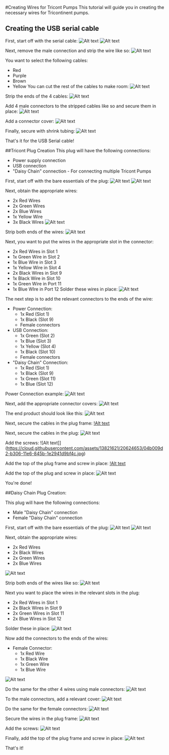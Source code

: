 #Creating Wires for Tricont Pumps
This tutorial will guide you in creating the necessary wires for Tricontinent pumps.

## Creating the USB serial cable
First, start off with the serial cable:
![Alt text](https://cloud.githubusercontent.com/assets/13821621/20624073/af088566-b302-11e6-9ff5-dcc78fa5377e.jpg)
![Alt text](https://cloud.githubusercontent.com/assets/13821621/20624093/d0258050-b302-11e6-8cfb-ea045c92cc3d.jpg)

Next, remove the male connection and strip the wire like so:
![Alt text](https://cloud.githubusercontent.com/assets/13821621/20624128/051623d2-b303-11e6-92b6-9d59cd438390.jpg)

You want to select the following cables:
* Red
* Purple
* Brown
* Yellow
You can cut the rest of the cables to make room:
![Alt text](https://cloud.githubusercontent.com/assets/13821621/20624174/480d0b60-b303-11e6-97c9-bade09989111.jpg)

Strip the ends of the 4 cables:
![Alt text](https://cloud.githubusercontent.com/assets/13821621/20624202/795c3d1c-b303-11e6-80d9-5b05fe74d32d.jpg)

Add 4 male connectors to the stripped cables like so and secure them in place:
![Alt text](https://cloud.githubusercontent.com/assets/13821621/20624224/9be7cf68-b303-11e6-8bb0-f6a5000236ec.jpg)

Add a connector cover:
![Alt text](https://cloud.githubusercontent.com/assets/13821621/20624248/bca5dde4-b303-11e6-824e-369b6d6353c1.jpg)

Finally, secure with shrink tubing:
![Alt text](https://cloud.githubusercontent.com/assets/13821621/20624261/d1301748-b303-11e6-9c41-402f9634b462.jpg)

That's it for the USB Serial cable!

##Tricont Plug Creation
This plug will have the following connections:
* Power supply connection
* USB connection
* "Daisy Chain" connection - For connecting multiple Tricont Pumps

First, start off with the bare essentials of the plug:
![Alt text](https://cloud.githubusercontent.com/assets/13821621/20624309/0cd02fe0-b304-11e6-87fd-5d700ea70707.jpg)
![Alt text](https://cloud.githubusercontent.com/assets/13821621/20624316/12da0514-b304-11e6-86da-c3017c2e1116.jpg)

Next, obtain the appropriate wires:
* 2x Red Wires
* 2x Green Wires
* 2x Blue Wires
* 1x Yellow Wire
* 3x Black Wires
![Alt text](https://cloud.githubusercontent.com/assets/13821621/20624353/5c2cee84-b304-11e6-9f45-583f003c4c1a.jpg)

Strip both ends of the wires:
![Alt text](https://cloud.githubusercontent.com/assets/13821621/20624358/62fbe4b8-b304-11e6-8550-c95df7f7c4e7.jpg)

Next, you want to put the wires in the appropriate slot in the connector:
* 2x Red Wires in Slot 1
* 1x Green Wire in Slot 2
* 1x Blue Wire in Slot 3
* 1x Yellow Wire in Slot 4
* 2x Black Wires in Slot 9
* 1x Black Wire in Slot 10
* 1x Green Wire in Port 11
* 1x Blue WIre in Port 12
Solder these wires in place:
![Alt text](https://cloud.githubusercontent.com/assets/13821621/20624426/d2ef74d8-b304-11e6-94df-a13af09f7c85.jpg)

The next step is to add the relevant connectors to the ends of the wire:
* Power Connection:
	* 1x Red (Slot 1)
	* 1x Black (Slot 9)
	* Female connectors
* USB Connection:
	* 1x Green (Slot 2)
	* 1x Blue (Slot 3)
	* 1x Yellow (Slot 4)
	* 1x Black (Slot 10)
	* Female connectors
* "Daisy Chain" Connection:
	* 1x Red (Slot 1)
	* 1x Black (Slot 9)
	* 1x Green (Slot 11)
	* 1x Blue (Slot 12)

Power Connection example:
![Alt text](https://cloud.githubusercontent.com/assets/13821621/20624570/9176d392-b305-11e6-9824-803e5b6774ef.jpg)

Next, add the appropriate connector covers:
![Alt text](https://cloud.githubusercontent.com/assets/13821621/20624599/b86a70c6-b305-11e6-853b-d92b0d85d063.jpg)

The end product should look like this:
![Alt text](https://cloud.githubusercontent.com/assets/13821621/20624623/daac7e7c-b305-11e6-997c-00012513319a.jpg)


Next, secure the cables in the plug frame:
[!Alt text](https://cloud.githubusercontent.com/assets/13821621/20624641/f811d2dc-b305-11e6-869f-64f2df741181.jpg)

Next, secure the cables in the plug:
![Alt text](https://cloud.githubusercontent.com/assets/13821621/20624641/f811d2dc-b305-11e6-869f-64f2df741181.jpg)


Add the screws:
![Alt text]](https://cloud.githubusercontent.com/assets/13821621/20624653/04b009d2-b306-11e6-845b-1e2941d9bf4c.jpg)


Add the top of the plug frame and screw in place:
[!Alt text](https://cloud.githubusercontent.com/assets/13821621/20624673/20d1768c-b306-11e6-8a02-7ea1f0d7de85.jpg)

Add the top of the plug and screw in place:
![Alt text](https://cloud.githubusercontent.com/assets/13821621/20624673/20d1768c-b306-11e6-8a02-7ea1f0d7de85.jpg)

You're done!

##Daisy Chain Plug Creation:

This plug will have the following connections:
* Male "Daisy Chain" connection
* Female "Daisy Chain" connection

First, start off with the bare essentials of the plug:
![Alt text](https://cloud.githubusercontent.com/assets/13821621/20624309/0cd02fe0-b304-11e6-87fd-5d700ea70707.jpg)
![Alt text](https://cloud.githubusercontent.com/assets/13821621/20624316/12da0514-b304-11e6-86da-c3017c2e1116.jpg)

Next, obtain the appropriate wires:
* 2x Red Wires
* 2x Black Wires
* 2x Green Wires
* 2x Blue Wires

![Alt text](https://cloud.githubusercontent.com/assets/13821621/20626897/8e64493c-b314-11e6-829b-dcdb1e6703a5.jpg)

Strip both ends of the wires like so:
![Alt text](https://cloud.githubusercontent.com/assets/13821621/20626902/95c7165a-b314-11e6-957b-7af67719cf40.jpg)

Next you want to place the wires in the relevant slots in the plug:
* 2x Red Wires in Slot 1
* 2x Black Wires in Slot 9
* 2x Green Wires in Slot 11
* 2x Blue Wires in Slot 12

Solder these in place:
![Alt text](https://cloud.githubusercontent.com/assets/13821621/20626956/e8d88f7c-b314-11e6-95cc-4b1ce90644ee.jpg)

Now add the connectors to the ends of the wires:
* Female Connector:
	* 1x Red Wire
	* 1x Black Wire
	* 1x Green Wire
	* 1x Blue Wire

![Alt text](https://cloud.githubusercontent.com/assets/13821621/20626960/eede17d4-b314-11e6-90f3-8964fe796e7a.jpg)

Do the same for the other 4 wires using male connectors:
![Alt text](https://cloud.githubusercontent.com/assets/13821621/20627003/2f6c6cce-b315-11e6-91a0-2519b2e5c93b.jpg)

To the male connectors, add a relevant cover:
![Alt text](https://cloud.githubusercontent.com/assets/13821621/20627014/3f83d8b8-b315-11e6-8a45-d569ce421184.jpg)

Do the same for the female connectors:
![Alt text](https://cloud.githubusercontent.com/assets/13821621/20627027/5d0861e2-b315-11e6-9528-32df76033d80.jpg)

Secure the wires in the plug frame:
![Alt text](https://cloud.githubusercontent.com/assets/13821621/20627032/666b4902-b315-11e6-9cc3-2e9cae75de82.jpg)

Add the screws:
![Alt text](https://cloud.githubusercontent.com/assets/13821621/20627038/7a919c74-b315-11e6-99f5-3e21e1189549.jpg)

Finally, add the top of the plug frame and screw in place:
![Alt text](https://cloud.githubusercontent.com/assets/13821621/20627064/91341984-b315-11e6-9c69-e9f72557d489.jpg)

That's it!

